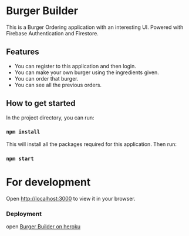 # Burger Builder

This is a Burger Ordering application with an interesting UI. Powered with Firebase Authentication and Firestore.
## Features

* You can register to this application and then login.
* You can make your own burger using the ingredients given.
* You can order that burger.
* You can see all the previous orders.

## How to get started

In the project directory, you can run:

### `npm install`

This will install all the packages required for this application. Then run:

### `npm start`

# For development

Open [http://localhost:3000](http://localhost:3000) to view it in your browser.

### Deployment

open [Burger Builder on heroku](https://burger-builder-app-react.herokuapp.com)

